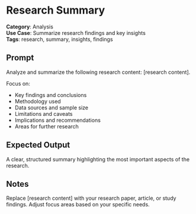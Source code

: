 # Research Summary

**Category**: Analysis  
**Use Case**: Summarize research findings and key insights  
**Tags**: research, summary, insights, findings

## Prompt

Analyze and summarize the following research content: [research content].

Focus on:
- Key findings and conclusions
- Methodology used
- Data sources and sample size
- Limitations and caveats
- Implications and recommendations
- Areas for further research

## Expected Output

A clear, structured summary highlighting the most important aspects of the research.

## Notes

Replace [research content] with your research paper, article, or study findings. Adjust focus areas based on your specific needs. 